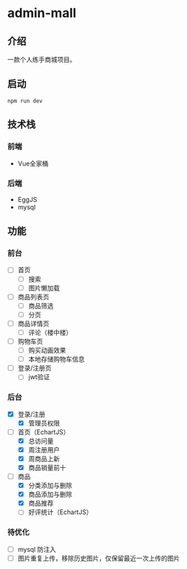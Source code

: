 # admin-mall

## 介绍

一款个人练手商城项目。

## 启动

```shell
npm run dev
```

## 技术栈

### 前端

- Vue全家桶

### 后端

- EggJS
- mysql

## 功能

### 前台

- [ ] 首页
  - [ ] 搜索
  - [ ] 图片懒加载
- [ ] 商品列表页
  - [ ] 商品筛选
  - [ ] 分页
- [ ] 商品详情页
  - [ ] 评论（楼中楼）
- [ ] 购物车页
  - [ ] 购买动画效果
  - [ ] 本地存储购物车信息
- [ ] 登录/注册页
  - [ ] jwt验证

### 后台

- [x] 登录/注册
  - [x] 管理员权限
- [ ] 首页（EchartJS）
  - [x] 总访问量
  - [x] 周注册用户
  - [x] 周商品上新
  - [x] 商品销量前十
- [ ] 商品
  - [x] 分类添加与删除
  - [x] 商品添加与删除
  - [x] 商品推荐
  - [ ] 好评统计（EchartJS）

### 待优化

- [ ] mysql 防注入
- [ ] 图片重复上传，移除历史图片，仅保留最近一次上传的图片
